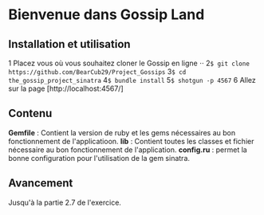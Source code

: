 # Bienvenue dans Gossip Land

## Installation et utilisation

1 Placez vous où vous souhaitez cloner le Gossip en ligne ⋅⋅
2`$ git clone https://github.com/BearCub29/Project_Gossips`
3`$ cd the_gossip_project_sinatra`
4`$ bundle install`
5`$ shotgun -p 4567`
6 Allez sur la page [http://localhost:4567/]

## Contenu 

**Gemfile** : Contient la version de ruby et les gems nécessaires au bon fonctionnement de l'applicatioon.
**lib** : Contient toutes les classes et fichier nécessaire au bon fonctionnement de l'application.
**config.ru** : permet la bonne configuration pour l'utilisation de la gem sinatra.

## Avancement 

Jusqu'à la partie 2.7 de l'exercice.
